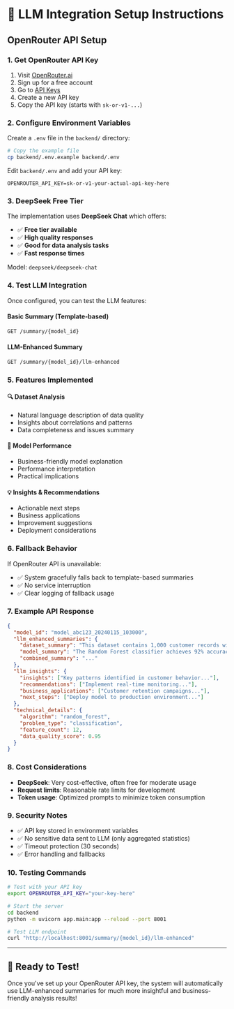 # 🤖 LLM Integration Setup Instructions

## OpenRouter API Setup

### 1. Get OpenRouter API Key
1. Visit [OpenRouter.ai](https://openrouter.ai/)
2. Sign up for a free account
3. Go to [API Keys](https://openrouter.ai/keys)
4. Create a new API key
5. Copy the API key (starts with `sk-or-v1-...`)

### 2. Configure Environment Variables

Create a `.env` file in the `backend/` directory:

```bash
# Copy the example file
cp backend/.env.example backend/.env
```

Edit `backend/.env` and add your API key:

```env
OPENROUTER_API_KEY=sk-or-v1-your-actual-api-key-here
```

### 3. DeepSeek Free Tier

The implementation uses **DeepSeek Chat** which offers:
- ✅ **Free tier available**
- ✅ **High quality responses**
- ✅ **Good for data analysis tasks**
- ✅ **Fast response times**

Model: `deepseek/deepseek-chat`

### 4. Test LLM Integration

Once configured, you can test the LLM features:

#### Basic Summary (Template-based)
```bash
GET /summary/{model_id}
```

#### LLM-Enhanced Summary
```bash
GET /summary/{model_id}/llm-enhanced
```

### 5. Features Implemented

#### 🔍 **Dataset Analysis**
- Natural language description of data quality
- Insights about correlations and patterns
- Data completeness and issues summary

#### 🤖 **Model Performance**
- Business-friendly model explanation
- Performance interpretation
- Practical implications

#### 💡 **Insights & Recommendations**
- Actionable next steps
- Business applications
- Improvement suggestions
- Deployment considerations

### 6. Fallback Behavior

If OpenRouter API is unavailable:
- ✅ System gracefully falls back to template-based summaries
- ✅ No service interruption
- ✅ Clear logging of fallback usage

### 7. Example API Response

```json
{
  "model_id": "model_abc123_20240115_103000",
  "llm_enhanced_summaries": {
    "dataset_summary": "This dataset contains 1,000 customer records with high data quality (95% complete). The data shows strong correlations between income and purchase behavior, with minimal missing values in critical fields...",
    "model_summary": "The Random Forest classifier achieves 92% accuracy in predicting customer churn. The model effectively identifies at-risk customers using behavioral patterns and demographic features...",
    "combined_summary": "..."
  },
  "llm_insights": {
    "insights": ["Key patterns identified in customer behavior..."],
    "recommendations": ["Implement real-time monitoring..."],
    "business_applications": ["Customer retention campaigns..."],
    "next_steps": ["Deploy model to production environment..."]
  },
  "technical_details": {
    "algorithm": "random_forest",
    "problem_type": "classification",
    "feature_count": 12,
    "data_quality_score": 0.95
  }
}
```

### 8. Cost Considerations

- **DeepSeek**: Very cost-effective, often free for moderate usage
- **Request limits**: Reasonable rate limits for development
- **Token usage**: Optimized prompts to minimize token consumption

### 9. Security Notes

- ✅ API key stored in environment variables
- ✅ No sensitive data sent to LLM (only aggregated statistics)
- ✅ Timeout protection (30 seconds)
- ✅ Error handling and fallbacks

### 10. Testing Commands

```bash
# Test with your API key
export OPENROUTER_API_KEY="your-key-here"

# Start the server
cd backend
python -m uvicorn app.main:app --reload --port 8001

# Test LLM endpoint
curl "http://localhost:8001/summary/{model_id}/llm-enhanced"
```

---

## 🚀 Ready to Test!

Once you've set up your OpenRouter API key, the system will automatically use LLM-enhanced summaries for much more insightful and business-friendly analysis results!
